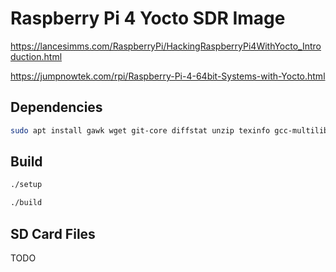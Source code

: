 # Raspberry Pi 4 Yocto SDR Image

https://lancesimms.com/RaspberryPi/HackingRaspberryPi4WithYocto_Introduction.html

https://jumpnowtek.com/rpi/Raspberry-Pi-4-64bit-Systems-with-Yocto.html

## Dependencies

```bash
sudo apt install gawk wget git-core diffstat unzip texinfo gcc-multilib build-essential chrpath socat libsdl1.2-dev xterm python
```

## Build

```bash
./setup

./build
```

## SD Card Files

TODO
